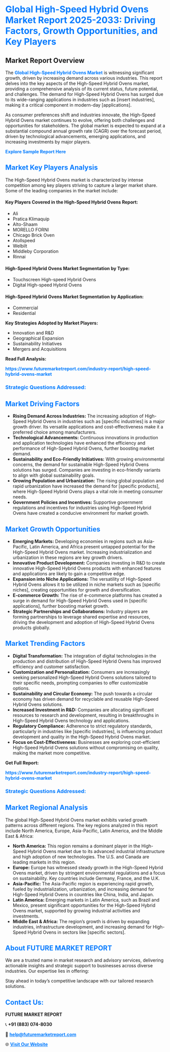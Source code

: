 <h1 style="color: #007BFF;">Global High-Speed Hybrid Ovens Market Report 2025-2033: Driving Factors, Growth Opportunities, and Key Players</h1>

<section id="overview">
<h2>Market Report Overview</h2>
<p>The <a href="https://www.futuremarketreport.com/industry-report/high-speed-hybrid-ovens-market" style="color: #007BFF; text-decoration: none;"><strong>Global High-Speed Hybrid Ovens Market</strong></a> is witnessing significant growth, driven by increasing demand across various industries. This report delves into the key aspects of the High-Speed Hybrid Ovens market, providing a comprehensive analysis of its current status, future potential, and challenges. The demand for High-Speed Hybrid Ovens has surged due to its wide-ranging applications in industries such as [insert industries], making it a critical component in modern-day [applications].</p>
<p>As consumer preferences shift and industries innovate, the High-Speed Hybrid Ovens market continues to evolve, offering both challenges and opportunities for stakeholders. The global market is expected to expand at a substantial compound annual growth rate (CAGR) over the forecast period, driven by technological advancements, emerging applications, and increasing investments by major players.</p>
</section>

<section id="overview">
<p><a href="https://www.futuremarketreport.com/request-sample/reportId=93026" style="color: #007BFF; text-decoration: none;"><strong>Explore Sample Report Here</strong></a></p>
</section>

<section id="key-players">
<h2 style="color: #007BFF;">Market Key Players Analysis</h2>
<p>The High-Speed Hybrid Ovens market is characterized by intense competition among key players striving to capture a larger market share. Some of the leading companies in the market include:</p>
<h4>Key Players Covered in the High-Speed Hybrid Ovens Report:</h4>
<ul><li>Ali</li><li>Pratica Klimaquip</li><li>Alto-Shaam</li><li>MORELLO FORNI</li><li>Chicago Brick Oven</li><li>Atollspeed</li><li>Welbilt</li><li>Middleby Corporation</li><li>Rinnai</li></ul>
<h4>High-Speed Hybrid Ovens Market Segmentation by Type:</h4>
<ul><li>Touchscreen High-speed Hybrid Ovens</li><li>Digital High-speed Hybrid Ovens</li></ul>

<h4>High-Speed Hybrid Ovens Market Segmentation by Application:</h4>
<ul><li>Commercial</li><li>Residential</li></ul>
<p><strong>Key Strategies Adopted by Market Players:</strong></p>
<ul>
<li>Innovation and R&D</li>
<li>Geographical Expansion</li>
<li>Sustainability Initiatives</li>
<li>Mergers and Acquisitions</li>
</ul>
</section>

<section>
<p><strong>Read Full Analysis: </strong></p><a href="https://www.futuremarketreport.com/industry-report/high-speed-hybrid-ovens-market" style="color: #007BFF; text-decoration: none;"><strong>https://www.futuremarketreport.com/industry-report/high-speed-hybrid-ovens-market</strong></a>
<h3 style="color: #007BFF;">Strategic Questions Addressed:</h3>
</section>

<section id="driving-factors">
<h2 style="color: #007BFF;">Market Driving Factors</h2>
<ul>
<li><strong>Rising Demand Across Industries:</strong> The increasing adoption of High-Speed Hybrid Ovens in industries such as [specific industries] is a major growth driver. Its versatile applications and cost-effectiveness make it a preferred choice among manufacturers.</li>
<li><strong>Technological Advancements:</strong> Continuous innovations in production and application technologies have enhanced the efficiency and performance of High-Speed Hybrid Ovens, further boosting market demand.</li>
<li><strong>Sustainability and Eco-Friendly Initiatives:</strong> With growing environmental concerns, the demand for sustainable High-Speed Hybrid Ovens solutions has surged. Companies are investing in eco-friendly variants to align with global sustainability goals.</li>
<li><strong>Growing Population and Urbanization:</strong> The rising global population and rapid urbanization have increased the demand for [specific products], where High-Speed Hybrid Ovens plays a vital role in meeting consumer needs.</li>
<li><strong>Government Policies and Incentives:</strong> Supportive government regulations and incentives for industries using High-Speed Hybrid Ovens have created a conducive environment for market growth.</li>
</ul>
</section>

<section id="growth-opportunities">
<h2 style="color: #007BFF;">Market Growth Opportunities</h2>
<ul>
<li><strong>Emerging Markets:</strong> Developing economies in regions such as Asia-Pacific, Latin America, and Africa present untapped potential for the High-Speed Hybrid Ovens market. Increasing industrialization and urbanization in these regions are key growth drivers.</li>
<li><strong>Innovative Product Development:</strong> Companies investing in R&D to create innovative High-Speed Hybrid Ovens products with enhanced features and applications are likely to gain a competitive edge.</li>
<li><strong>Expansion into Niche Applications:</strong> The versatility of High-Speed Hybrid Ovens allows it to be utilized in niche markets such as [specific niches], creating opportunities for growth and diversification.</li>
<li><strong>E-commerce Growth:</strong> The rise of e-commerce platforms has created a surge in demand for High-Speed Hybrid Ovens used in [specific applications], further boosting market growth.</li>
<li><strong>Strategic Partnerships and Collaborations:</strong> Industry players are forming partnerships to leverage shared expertise and resources, driving the development and adoption of High-Speed Hybrid Ovens products globally.</li>
</ul>
</section>

<section id="trending-factors">
<h2 style="color: #007BFF;">Market Trending Factors</h2>
<ul>
<li><strong>Digital Transformation:</strong> The integration of digital technologies in the production and distribution of High-Speed Hybrid Ovens has improved efficiency and customer satisfaction.</li>
<li><strong>Customization and Personalization:</strong> Consumers are increasingly seeking personalized High-Speed Hybrid Ovens solutions tailored to their specific needs, prompting companies to offer customizable options.</li>
<li><strong>Sustainability and Circular Economy:</strong> The push towards a circular economy has driven demand for recyclable and reusable High-Speed Hybrid Ovens solutions.</li>
<li><strong>Increased Investment in R&D:</strong> Companies are allocating significant resources to research and development, resulting in breakthroughs in High-Speed Hybrid Ovens technology and applications.</li>
<li><strong>Regulatory Compliance:</strong> Adherence to strict regulatory standards, particularly in industries like [specific industries], is influencing product development and quality in the High-Speed Hybrid Ovens market.</li>
<li><strong>Focus on Cost-Effectiveness:</strong> Businesses are exploring cost-efficient High-Speed Hybrid Ovens solutions without compromising on quality, making the market more competitive.</li>
</ul>
</section>

<section>
<p><strong>Get Full Report: </strong></p><a href="https://www.futuremarketreport.com/industry-report/high-speed-hybrid-ovens-market" style="color: #007BFF; text-decoration: none;"><strong>https://www.futuremarketreport.com/industry-report/high-speed-hybrid-ovens-market</strong></a>
<h3 style="color: #007BFF;">Strategic Questions Addressed:</h3>
</section>


<section id="regional-analysis">
<h2 style="color: #007BFF;">Market Regional Analysis</h2>
<p>The global High-Speed Hybrid Ovens market exhibits varied growth patterns across different regions. The key regions analyzed in this report include North America, Europe, Asia-Pacific, Latin America, and the Middle East & Africa:</p>
<ul>
<li><strong>North America:</strong> This region remains a dominant player in the High-Speed Hybrid Ovens market due to its advanced industrial infrastructure and high adoption of new technologies. The U.S. and Canada are leading markets in this region.</li>
<li><strong>Europe:</strong> Europe has witnessed steady growth in the High-Speed Hybrid Ovens market, driven by stringent environmental regulations and a focus on sustainability. Key countries include Germany, France, and the U.K.</li>
<li><strong>Asia-Pacific:</strong> The Asia-Pacific region is experiencing rapid growth, fueled by industrialization, urbanization, and increasing demand for High-Speed Hybrid Ovens in countries like China, India, and Japan.</li>
<li><strong>Latin America:</strong> Emerging markets in Latin America, such as Brazil and Mexico, present significant opportunities for the High-Speed Hybrid Ovens market, supported by growing industrial activities and investments.</li>
<li><strong>Middle East & Africa:</strong> The region’s growth is driven by expanding industries, infrastructure development, and increasing demand for High-Speed Hybrid Ovens in sectors like [specific sectors].</li>
</ul>
</section>

<footer>
<h2 style="color: #007BFF;">About FUTURE MARKET REPORT</h2>
<p>We are a trusted name in market research and advisory services, delivering actionable insights and strategic support to businesses across diverse industries. Our expertise lies in offering:</p>

<p>Stay ahead in today’s competitive landscape with our tailored research solutions.</p>

<h2 style="color: #007BFF;">Contact Us:</h2>
<p><strong>FUTURE MARKET REPORT</strong></p>
<p>📞 <strong>+91 (883) 074-8030</strong></p>
<p>📧 <strong><a href="mailto:help@futuremarketreport.com" style="color: #007BFF;">help@futuremarketreport.com</a></strong></p>
<p>🌐 <strong><a href="https://www.futuremarketreport.com/" style="color: #007BFF;">Visit Our Website</a></strong></p>
</footer>